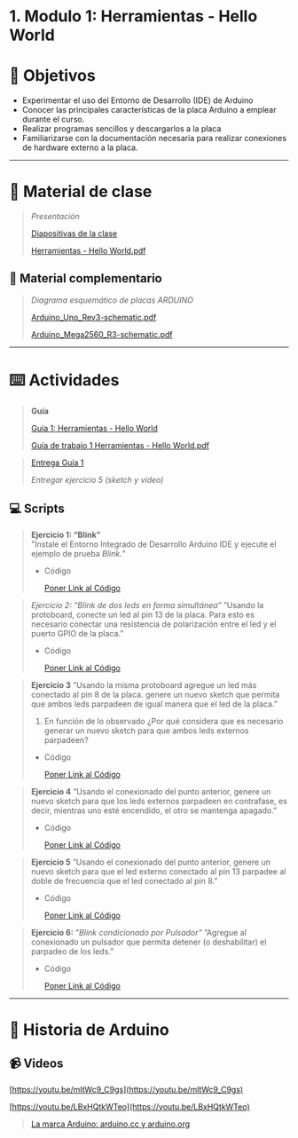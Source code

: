 # 1. Modulo 1: Herramientas - Hello World

# 🎯 Objetivos

- Experimentar el uso del Entorno de Desarrollo (IDE) de Arduino
- Conocer las principales características de la placa Arduino a emplear durante el curso.
- Realizar programas sencillos y descargarlos a la placa
- Familiarizarse con la documentación necesaria para realizar conexiones de hardware externo a la placa.

---

# 📘 Material de clase

> *Presentación*
> 
> 
> [Diapositivas de la clase](https://docs.google.com/presentation/d/1VEM5nxEVCEm3oYbyKCCGZwpLSM7952ATvAAZyaE6-ao)
> 
> [Herramientas - Hello World.pdf](https://github.com/caupolicanre/CursoArduino2022_FIUNER/blob/main/Teor%C3%ADa/1.%20M%C3%B3dulo%201%20Herramientas%20y%20Hello%20World/Herramientas%20-%20Hello%20World.pdf)
> 

## 📑 Material complementario

> *Diagrama esquemático de placas ARDUINO*
> 
> 
> [Arduino_Uno_Rev3-schematic.pdf](https://github.com/caupolicanre/CursoArduino2022_FIUNER/blob/main/Teor%C3%ADa/1.%20M%C3%B3dulo%201%20Herramientas%20y%20Hello%20World/Arduino_Uno_Rev3-schematic.pdf)
> 
> [Arduino_Mega2560_R3-schematic.pdf](https://github.com/caupolicanre/CursoArduino2022_FIUNER/blob/main/Teor%C3%ADa/1.%20M%C3%B3dulo%201%20Herramientas%20y%20Hello%20World/Arduino_Mega2560_R3-schematic.pdf)
> 

---

# ⌨️ Actividades

> ****Guía****
> 
> 
> [Guía 1: Herramientas - Hello World](https://docs.google.com/document/d/16uiOu0zg6UIExf4PoiJ4tSq9lVoX3vDSt8ILKTXpob0)
> 
> [Guía de trabajo 1 Herramientas - Hello World.pdf](https://github.com/caupolicanre/CursoArduino2022_FIUNER/blob/main/Pr%C3%A1ctica/Gu%C3%ADa%201%20-%20Herramientas%20-%20Hello%20World/Gu%C3%ADa%20de%20trabajo%201%20Herramientas%20-%20Hello%20World.pdf)
> 

> [Entrega Guía 1](https://drive.google.com/drive/folders/1kI8ssgFVeuBM7rRWlwhV_uqjgFapNXTF)
> 
> 
> *Entregar ejercicio 5 (sketch y video)*
> 

## 💻 Scripts

> ****************Ejercicio 1: “Blink”****************  
”Instale el Entorno Integrado de Desarrollo Arduino IDE y ejecute el ejemplo de prueba *Blink.*”
> 
> - Código
>     
>     [Poner Link al Código](https://www.notion.so)
>     

> *Ejercicio 2: “Blink de dos leds en forma simultánea”*
”Usando la protoboard, conecte un led al pin 13 de la placa. Para esto es necesario conectar una resistencia de polarización entre el led y el puerto GPIO de la placa.”
> 
> - Código
>     
>     [Poner Link al Código](https://www.notion.so)
>     

> ****************Ejercicio 3****************
”Usando la misma protoboard agregue un led más conectado al pin 8 de la placa. genere un nuevo sketch que permita que ambos leds parpadeen de igual manera que el led de la placa.”
> 
> 1. En función de lo observado ¿Por qué considera que es necesario generar un nuevo sketch para que ambos leds externos parpadeen?
> - Código
>     
>     [Poner Link al Código](https://www.notion.so)
>     

> ****************Ejercicio 4****************
”Usando el conexionado del punto anterior, genere un nuevo sketch para que los leds externos parpadeen en contrafase, es decir, mientras uno esté encendido, el otro se mantenga apagado.”
> 
> - Código
>     
>     [Poner Link al Código](https://www.notion.so)
>     

> ****************Ejercicio 5****************
”Usando el conexionado del punto anterior, genere un nuevo sketch para que el led externo conectado al pin 13 parpadee al doble de frecuencia que el led conectado al pin 8.”
> 
> - Código
>     
>     [Poner Link al Código](https://www.notion.so)
>     

> ****************Ejercicio 6:**************** ”*Blink condicionado por Pulsador”*
”Agregue al conexionado un pulsador que permita detener (o deshabilitar) el parpadeo de los leds.”
> 
> - Código
>     
>     [Poner Link al Código](https://www.notion.so)
>     

---

# 📖 Historia de Arduino

## 📹 Videos

[https://youtu.be/mltWc9_C9gs](https://youtu.be/mltWc9_C9gs)

[https://youtu.be/LBxHQtkWTeo](https://youtu.be/LBxHQtkWTeo)

> [La marca Arduino: arduino.cc y arduino.org](https://www.aprendiendoarduino.com/2016/03/19/arduino-cc-y-arduino-org-los-dos-arduinos/#google_vignette)
>
